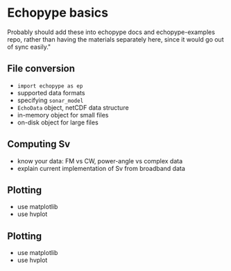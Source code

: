 # Echopype basics

Probably should add these into echopype docs and echopype-examples repo, rather than having the materials separately here, since it would go out of sync easily."


## File conversion

- `import echopype as ep`
- supported data formats
- specifying `sonar_model`
- `EchoData` object, netCDF data structure
- in-memory object for small files
- on-disk object for large files


## Computing Sv

- know your data: FM vs CW, power-angle vs complex data
- explain current implementation of Sv from broadband data


## Plotting

- use matplotlib
- use hvplot


## Plotting

- use matplotlib
- use hvplot